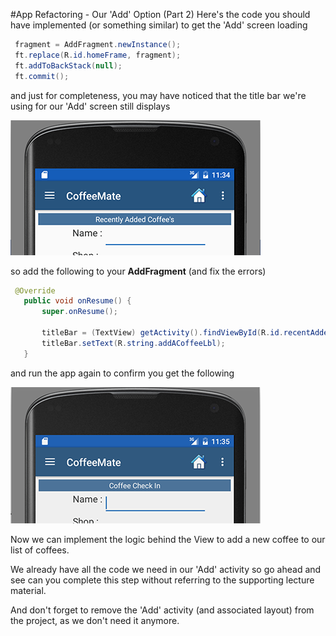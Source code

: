 #App Refactoring - Our 'Add' Option (Part 2)
Here's the code you should have implemented (or something similar) to get the 'Add' screen loading

~~~java
 fragment = AddFragment.newInstance();
 ft.replace(R.id.homeFrame, fragment);
 ft.addToBackStack(null);
 ft.commit();
~~~

and just for completeness, you may have noticed that the title bar we're using for our 'Add' screen  still displays

 ![](../img/lab504.png)
 
 so add the following to your <b>AddFragment</b> (and fix the errors)
 
 ~~~java
  @Override
    public void onResume() {
        super.onResume();

        titleBar = (TextView) getActivity().findViewById(R.id.recentAddedBarTextView);
        titleBar.setText(R.string.addACoffeeLbl);
    }
 ~~~
 
 and run the app again to confirm you get the following
 
 ![](../img/lab505.png)


Now we can implement the logic behind the View to add a new coffee to our list of coffees.

We already have all the code we need in our 'Add' activity so go ahead and see can you complete this step without referring to the supporting lecture material.

And don't forget to remove the 'Add' activity (and associated layout) from the project, as we don't need it anymore.